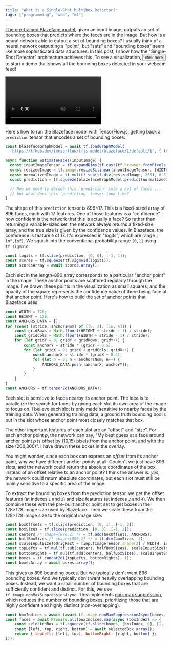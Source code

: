 ```yaml
---
title: "What is a Single-Shot Multibox Detector?"
tags: ["programming", "web", "ml"]
---
```


[The pre-trained Blazeface model](https://github.com/tensorflow/tfjs-models/tree/master/blazeface),
given an input image,
outputs an set of bounding boxes
that predicts where the faces are in the image.
But how is a neural network able to output a set of bounding boxes?
I usually think of a neural network outputting a "point",
but "sets" and "bounding boxes" seem like more sophisticated data structures.
In this post, I show how the "Single-Shot Detector" architecture achieves this.
To see a visualization,
<button onclick="main(); this.onclick=null">click here</button> to start a demo
that shows all the bounding boxes detected in your webcam feed!

<div style="position: relative;">
  <video id="webcam" autoplay muted></video>
  <canvas id="overlay" style="position: absolute; top: 0; left: 0;"></canvas>
</div>

Here's how to run the Blazeface model with TensorFlow.js,
getting back a `prediction` tensor that encodes a set of bounding boxes:

```js
const blazefaceGraphModel = await tf.loadGraphModel(
  'https://tfhub.dev/tensorflow/tfjs-model/blazeface/1/default/1', { fromTFHub: true });

async function estimateFaces(inputImage) {
  const inputImageTensor = tf.expandDims(tf.cast(tf.browser.fromPixels(inputImage), 'float32'), 0);
  const resizedImage = tf.image.resizeBilinear(inputImageTensor, [WIDTH, HEIGHT]);
  const normalizedImage = tf.mul(tf.sub(tf.div(resizedImage, 255), 0.5), 2);
  const prediction = tf.squeeze(blazefaceGraphModel.predict(normalizedImage));

  // Now we need to decode this `prediction` into a set of faces ...
  // but what does this `prediction` tensor look like?
}
```

The shape of this `prediction` tensor is 896×17.
This is a fixed-sized array of 896 faces, each with 17 features.
One of those features is a "confidence" - how confident is the network that this is actually a face?
So rather than returning a variable-sized set,
the network always returns a fixed-size array,
and the true size is given by the confidence values.
In Blazeface, the confidence is feature `0` of 17.
It's expressed in "logits",
which are range `[-Inf,Inf]`.
We squish into the conventional probability range `[0,1]` using `tf.sigmoid`:

```js
const logits = tf.slice(prediction, [0, 0], [-1, 1]);
const scores = tf.squeeze(tf.sigmoid(logits));
const scoresArray = await scores.array();
```

Each slot in the length-896 array corresponds to a particular "anchor point" in the image.
These anchor points are scattered regularly through the image.
I've drawn these points in the visualization as small squares,
and the opacity of the square represents the confidence value of there being face at that anchor point.
Here's how to build the set of anchor points that Blazeface uses:

```js
const WIDTH = 128;
const HEIGHT = 128;
const ANCHORS_DATA = [];
for (const [stride, anchorsNum] of [[8, 2], [16, 6]]) {
    const gridRows = Math.floor((HEIGHT + stride - 1) / stride);
    const gridCols = Math.floor((WIDTH + stride - 1) / stride);
    for (let gridY = 0; gridY < gridRows; gridY++) {
        const anchorY = stride * (gridY + 0.5);
        for (let gridX = 0; gridX < gridCols; gridX++) {
            const anchorX = stride * (gridX + 0.5);
            for (let n = 0; n < anchorsNum; n++) {
                ANCHORS_DATA.push([anchorX, anchorY]);
            }
        }
    }
}
const ANCHORS = tf.tensor2d(ANCHORS_DATA);
```

Each slot is sensitive to faces nearby its anchor point.
The idea is to parallelize the search for faces
by giving each slot its own area of the image to focus on.
I believe each slot is only made sensitive to nearby faces
by the training data.
When generating training data,
a ground truth bounding box is put in the slot
whose anchor point most closely matches that box.

The other important features of each slot are an "offset" and "size".
For each anchor point *p*,
the network can say,
"My best guess at a face around anchor point *p*
is offset by (10,15) pixels from the anchor point, and with the size (200,300)".
I have drawn these boxes in the overlay.

You might wonder, since each box can express an _offset_ from its anchor point,
why we have different anchor points at all.
Couldn't we just have 896 slots,
and the network could return the absolute coordinates of the box,
instead of an offset relative to an anchor point?
I think the answer is: _yes_, the network could return absolute coordinates,
but each slot must still be mainly sensitive to a specific area of the image.

To extract the bounding boxes from the prediction tensor,
we get the offset features (at indexes `1` and `2`)
and size features (at indexes `3` and `4`).
We then combine these with the pre-built anchor point set
to get boxes in the 128×128 image size used by Blazeface.
Then we scale these from the 128×128 image size to the original image size:

```js
const boxOffsets = tf.slice(prediction, [0, 1], [-1, 2]);
const boxSizes = tf.slice(prediction, [0, 3], [-1, 2]);
const centers /* shape=[896,2] */ = tf.add(boxOffsets, ANCHORS);
const halfBoxSizes /* shape=[896,2] */ = tf.div(boxSizes, 2);
const scaleInputSizeToOrigRect = [inputImageTensor.shape[2] / WIDTH, inputImageTensor.shape[1] / HEIGHT];
const topLefts = tf.mul(tf.sub(centers, halfBoxSizes), scaleInputSizeToOrigRect);
const bottomRights = tf.mul(tf.add(centers, halfBoxSizes), scaleInputSizeToOrigRect);
const boxes = tf.concat2d([topLefts, bottomRights], 1);
const boxesArray = await boxes.array();
```

This gives us 896 bounding boxes.
But we typically don't want 896 bounding boxes.
And we typically don't want heavily overlapping bounding boxes.
Instead, we want a small number of bounding boxes that are sufficiently confident and distinct.
For this, we use `tf.image.nonMaxSuppressionAsync`.
This implements [non-max suppression](https://towardsdatascience.com/non-maximum-suppression-nms-93ce178e177c),
which reduces the number of bounding boxes,
prioritizing those that are highly confident and highly distinct (non-overlapping).

```js
const boxIndices = await (await tf.image.nonMaxSuppressionAsync(boxes, scores, 10, 0.3, 0.75)).array();
const faces = await Promise.all(boxIndices.map(async (boxIndex) => {
    const selectedBox = tf.squeeze(tf.slice(boxes, [boxIndex, 0], [1, -1]));
    const [left, top, right, bottom] = await selectedBox.array();
    return { topLeft: [left, top], bottomRight: [right, bottom] };
}));
```

<script src="https://cdn.jsdelivr.net/npm/@tensorflow/tfjs"></script>

<script>
  const WIDTH = 128;
  const HEIGHT = 128;
  const ANCHORS_DATA = [];
  for (const [stride, anchorsNum] of [[8, 2], [16, 6]]) {
      const gridRows = Math.floor((HEIGHT + stride - 1) / stride);
      const gridCols = Math.floor((WIDTH + stride - 1) / stride);
      for (let gridY = 0; gridY < gridRows; gridY++) {
          const anchorY = stride * (gridY + 0.5);
          for (let gridX = 0; gridX < gridCols; gridX++) {
              const anchorX = stride * (gridX + 0.5);
              for (let n = 0; n < anchorsNum; n++) {
                  ANCHORS_DATA.push([anchorX, anchorY]);
              }
          }
      }
  }
  const ANCHORS = tf.tensor2d(ANCHORS_DATA);
  async function main() {
      const blazefaceGraphModel = await tf.loadGraphModel('https://tfhub.dev/tensorflow/tfjs-model/blazeface/1/default/1', { fromTFHub: true });
      async function estimateFaces(inputImage) {
          tf.engine().startScope();
          const inputImageTensor = tf.expandDims(tf.cast(tf.browser.fromPixels(inputImage), 'float32'), 0);
          const resizedImage = tf.image.resizeBilinear(inputImageTensor, [WIDTH, HEIGHT]);
          const normalizedImage = tf.mul(tf.sub(tf.div(resizedImage, 255), 0.5), 2);
          const prediction = tf.squeeze(blazefaceGraphModel.predict(normalizedImage));
          const boxOffsets = tf.slice(prediction, [0, 1], [-1, 2]);
          const boxSizes = tf.slice(prediction, [0, 3], [-1, 2]);
          const logits = tf.slice(prediction, [0, 0], [-1, 1]);
          const centers /* shape=[896,2] */ = tf.add(boxOffsets, ANCHORS);
          const halfBoxSizes /* shape=[896,2] */ = tf.div(boxSizes, 2);
          const scaleInputSizeToOrigRect = [inputImageTensor.shape[2] / WIDTH, inputImageTensor.shape[1] / HEIGHT];
          const topLefts = tf.mul(tf.sub(centers, halfBoxSizes), scaleInputSizeToOrigRect);
          const bottomRights = tf.mul(tf.add(centers, halfBoxSizes), scaleInputSizeToOrigRect);
          const boxes = tf.concat2d([topLefts, bottomRights], 1);
          const scores = tf.squeeze(tf.sigmoid(logits));
          const boxesArray = await boxes.array();
          const scoresArray = await scores.array();
          tf.engine().endScope();
          return [boxesArray, scoresArray];
      }
      const videoEl = document.getElementById("webcam");
      const overlayCanvasEl = document.getElementById("overlay");
      const ctx = overlayCanvasEl.getContext('2d');
      const stream = await navigator.mediaDevices.getUserMedia({ video: true });
      videoEl.srcObject = stream;
      async function loop(metadata) {
          const [boxesArray, scoresArray] = await estimateFaces(videoEl);
          overlayCanvasEl.width = videoEl.videoWidth;
          overlayCanvasEl.height = videoEl.videoHeight;
          for (let i = 0; i < boxesArray.length; i++) {
              const [left, top, right, bottom] = boxesArray[i];
              const score = scoresArray[i];
              const anchor = ANCHORS_DATA[i];
              ctx.fillStyle = `rgba(${anchor[0] * 255 / 128},${anchor[1] * 255 / 128}, 0, ${score})`;
              ctx.fillRect(anchor[0] * (videoEl.videoWidth / 128) - 2, anchor[1] * (videoEl.videoHeight / 128) - 2, 4, 4);
              ctx.strokeStyle = `rgba(${anchor[0] * 255 / 128},${anchor[1] * 255 / 128}, 0, ${score})`;
              ctx.strokeRect(left, top, right - left, bottom - top);
          }
          // @ts-ignore
          videoEl.requestVideoFrameCallback(loop);
      }
      // @ts-ignore
      videoEl.requestVideoFrameCallback(loop);
  }
</script>
